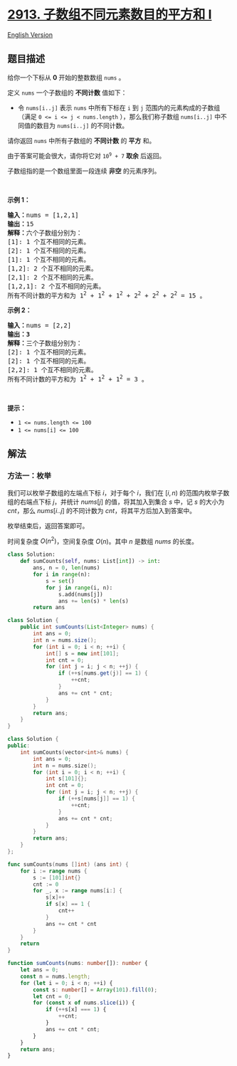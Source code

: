 # [2913. 子数组不同元素数目的平方和 I](https://leetcode.cn/problems/subarrays-distinct-element-sum-of-squares-i)

[English Version](/solution/2900-2999/2913.Subarrays%20Distinct%20Element%20Sum%20of%20Squares%20I/README_EN.md)

<!-- tags:数组,哈希表 -->

## 题目描述

<!-- 这里写题目描述 -->

<p>给你一个下标从 <strong>0</strong>&nbsp;开始的整数数组&nbsp;<code>nums</code>&nbsp;。</p>

<p>定义 <code>nums</code>&nbsp;一个子数组的 <strong>不同计数</strong>&nbsp;值如下：</p>

<ul>
	<li>令&nbsp;<code>nums[i..j]</code>&nbsp;表示 <code>nums</code> 中所有下标在 <code>i</code> 到 <code>j</code> 范围内的元素构成的子数组（满足 <code>0 &lt;= i &lt;= j &lt; nums.length</code> ），那么我们称子数组&nbsp;<code>nums[i..j]</code>&nbsp;中不同值的数目为&nbsp;<code>nums[i..j]</code>&nbsp;的不同计数。</li>
</ul>

<p>请你返回 <code>nums</code>&nbsp;中所有子数组的 <strong>不同计数</strong>&nbsp;的 <strong>平方</strong>&nbsp;和。</p>

<p>由于答案可能会很大，请你将它对&nbsp;<code>10<sup>9</sup> + 7</code>&nbsp;<strong>取余</strong>&nbsp;后返回。</p>

<p>子数组指的是一个数组里面一段连续 <strong>非空</strong>&nbsp;的元素序列。</p>

<p>&nbsp;</p>

<p><strong>示例 1：</strong></p>

<pre>
<b>输入：</b>nums = [1,2,1]
<b>输出：</b>15
<b>解释：</b>六个子数组分别为：
[1]: 1 个互不相同的元素。
[2]: 1 个互不相同的元素。
[1]: 1 个互不相同的元素。
[1,2]: 2 个互不相同的元素。
[2,1]: 2 个互不相同的元素。
[1,2,1]: 2 个互不相同的元素。
所有不同计数的平方和为 1<sup>2</sup> + 1<sup>2</sup> + 1<sup>2</sup> + 2<sup>2</sup> + 2<sup>2</sup> + 2<sup>2</sup> = 15 。
</pre>

<p><strong>示例 2：</strong></p>

<pre>
<b>输入：</b>nums = [2,2]
<b>输出：3</b>
<strong>解释：</strong>三个子数组分别为：
[2]: 1 个互不相同的元素。
[2]: 1 个互不相同的元素。
[2,2]: 1 个互不相同的元素。
所有不同计数的平方和为 1<sup>2</sup> + 1<sup>2</sup> + 1<sup>2</sup> = 3 。
</pre>

<p>&nbsp;</p>

<p><strong>提示：</strong></p>

<ul>
	<li><code>1 &lt;= nums.length &lt;= 100</code></li>
	<li><code>1 &lt;= nums[i] &lt;= 100</code></li>
</ul>

## 解法

### 方法一：枚举

我们可以枚举子数组的左端点下标 $i$，对于每个 $i$，我们在 $[i, n)$ 的范围内枚举子数组的右端点下标 $j$，并统计 $nums[j]$ 的值，将其加入到集合 $s$ 中，记 $s$ 的大小为 $cnt$，那么 $nums[i..j]$ 的不同计数为 $cnt$，将其平方后加入到答案中。

枚举结束后，返回答案即可。

时间复杂度 $O(n^2)$，空间复杂度 $O(n)$。其中 $n$ 是数组 $nums$ 的长度。

<!-- tabs:start -->

```python
class Solution:
    def sumCounts(self, nums: List[int]) -> int:
        ans, n = 0, len(nums)
        for i in range(n):
            s = set()
            for j in range(i, n):
                s.add(nums[j])
                ans += len(s) * len(s)
        return ans
```

```java
class Solution {
    public int sumCounts(List<Integer> nums) {
        int ans = 0;
        int n = nums.size();
        for (int i = 0; i < n; ++i) {
            int[] s = new int[101];
            int cnt = 0;
            for (int j = i; j < n; ++j) {
                if (++s[nums.get(j)] == 1) {
                    ++cnt;
                }
                ans += cnt * cnt;
            }
        }
        return ans;
    }
}
```

```cpp
class Solution {
public:
    int sumCounts(vector<int>& nums) {
        int ans = 0;
        int n = nums.size();
        for (int i = 0; i < n; ++i) {
            int s[101]{};
            int cnt = 0;
            for (int j = i; j < n; ++j) {
                if (++s[nums[j]] == 1) {
                    ++cnt;
                }
                ans += cnt * cnt;
            }
        }
        return ans;
    }
};
```

```go
func sumCounts(nums []int) (ans int) {
	for i := range nums {
		s := [101]int{}
		cnt := 0
		for _, x := range nums[i:] {
			s[x]++
			if s[x] == 1 {
				cnt++
			}
			ans += cnt * cnt
		}
	}
	return
}
```

```ts
function sumCounts(nums: number[]): number {
    let ans = 0;
    const n = nums.length;
    for (let i = 0; i < n; ++i) {
        const s: number[] = Array(101).fill(0);
        let cnt = 0;
        for (const x of nums.slice(i)) {
            if (++s[x] === 1) {
                ++cnt;
            }
            ans += cnt * cnt;
        }
    }
    return ans;
}
```

<!-- tabs:end -->

<!-- end -->
